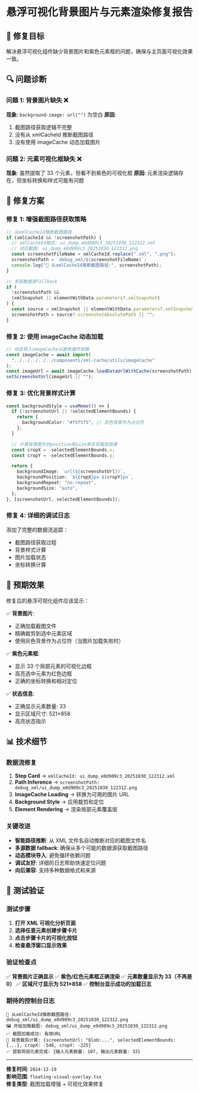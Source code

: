 # 悬浮可视化背景图片与元素渲染修复报告

## 🎯 修复目标

解决悬浮可视化组件缺少背景图片和紫色元素框的问题，确保与主页面可视化效果一致。

## 🔍 问题诊断

### 问题 1: 背景图片缺失 ❌

**现象**: `background-image: url("")` 为空白
**原因**:

1. 截图路径获取逻辑不完整
2. 没有从 xmlCacheId 推断截图路径
3. 没有使用 imageCache 动态加载图片

### 问题 2: 元素可视化框缺失 ❌

**现象**: 虽然提取了 33 个元素，但看不到紫色的可视化框
**原因**: 元素渲染逻辑存在，但坐标转换和样式可能有问题

## 🔧 修复方案

### 修复 1: 增强截图路径获取策略

```typescript
// 从xmlCacheId推断截图路径
if (xmlCacheId && !screenshotPath) {
  // xmlCacheId格式: ui_dump_e0d909c3_20251030_122312.xml
  // 对应截图: ui_dump_e0d909c3_20251030_122312.png
  const screenshotFileName = xmlCacheId.replace(".xml", ".png");
  screenshotPath = `debug_xml/${screenshotFileName}`;
  console.log("🎯 从xmlCacheId推断截图路径:", screenshotPath);
}

// 多层数据源fallback
if (
  !screenshotPath &&
  (xmlSnapshot || elementWithData.parameters?.xmlSnapshot)
) {
  const source = xmlSnapshot || elementWithData.parameters?.xmlSnapshot;
  screenshotPath = source?.screenshotAbsolutePath || "";
}
```

### 修复 2: 使用 imageCache 动态加载

```typescript
// 动态导入imageCache以避免循环依赖
const imageCache = await import(
  "../../../../../components/xml-cache/utils/imageCache"
);
const imageUrl = await imageCache.loadDataUrlWithCache(screenshotPath);
setScreenshotUrl(imageUrl || "");
```

### 修复 3: 优化背景样式计算

```typescript
const backgroundStyle = useMemo(() => {
  if (!screenshotUrl || !selectedElementBounds) {
    return {
      backgroundColor: "#f5f5f5", // 灰色背景作为占位符
    };
  }

  // 计算背景图片的position和size来实现裁剪效果
  const cropX = -selectedElementBounds.x;
  const cropY = -selectedElementBounds.y;

  return {
    backgroundImage: `url(${screenshotUrl})`,
    backgroundPosition: `${cropX}px ${cropY}px`,
    backgroundRepeat: "no-repeat",
    backgroundSize: "auto",
  };
}, [screenshotUrl, selectedElementBounds]);
```

### 修复 4: 详细的调试日志

添加了完整的数据流追踪：

- 截图路径获取过程
- 背景样式计算
- 图片加载状态
- 坐标转换计算

## 🧪 预期效果

修复后的悬浮可视化组件应该显示：

✅ **背景图片**:

- 正确加载截图文件
- 精确裁剪到选中元素区域
- 使用灰色背景作为占位符（当图片加载失败时）

✅ **紫色元素框**:

- 显示 33 个局部元素的可视化边框
- 高亮选中元素为红色边框
- 正确的坐标转换和相对定位

✅ **状态信息**:

- 正确显示元素数量: 33
- 显示区域尺寸: 521×858
- 高亮状态指示

## 📊 技术细节

### 数据流修复

1. **Step Card** → `xmlCacheId: ui_dump_e0d909c3_20251030_122312.xml`
2. **Path Inference** → `screenshotPath: debug_xml/ui_dump_e0d909c3_20251030_122312.png`
3. **ImageCache Loading** → 转换为可用的图片 URL
4. **Background Style** → 应用裁剪和定位
5. **Element Rendering** → 渲染局部元素覆盖层

### 关键改进

- **智能路径推断**: 从 XML 文件名自动推断对应的截图文件名
- **多源数据 fallback**: 确保从多个可能的数据源获取截图路径
- **动态模块导入**: 避免循环依赖问题
- **调试友好**: 详细的日志帮助快速定位问题
- **向后兼容**: 支持多种数据格式和来源

## 🎯 测试验证

### 测试步骤

1. **打开 XML 可视化分析页面**
2. **选择任意元素创建步骤卡片**
3. **点击步骤卡片的可视化按钮**
4. **检查悬浮窗口显示效果**

### 验证检查点

✅ **背景图片正确显示**
✅ **紫色/红色元素框正确渲染**
✅ **元素数量显示为 33（不再是 0）**
✅ **区域尺寸显示为 521×858**
✅ **控制台显示成功的加载日志**

### 期待的控制台日志

```
🎯 从xmlCacheId推断截图路径: debug_xml/ui_dump_e0d909c3_20251030_122312.png
🖼️ 开始加载截图: debug_xml/ui_dump_e0d909c3_20251030_122312.png
✅ 截图加载成功: 有效URL
🎯 背景裁剪计算: {screenshotUrl: "blob:...", selectedElementBounds: {...}, cropX: -546, cropY: -225}
✅ 提取局部元素完成: {输入元素数量: 107, 输出元素数量: 33}
```

---

**修复时间**: `2024-12-19`  
**影响范围**: `floating-visual-overlay.tsx`  
**修复类型**: 截图加载增强 + 可视化效果修复
